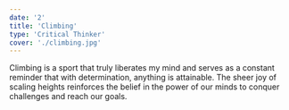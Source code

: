 ```yaml
---
date: '2'
title: 'Climbing'
type: 'Critical Thinker'
cover: './climbing.jpg'
---
```


Climbing is a sport that truly liberates my mind and serves as a constant reminder that with determination, anything is attainable. The sheer joy of scaling heights reinforces the belief in the power of our minds to conquer challenges and reach our goals.
